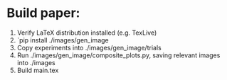 # Build paper:
1. Verify LaTeX distribution installed (e.g. TexLive)
1. `pip install ./images/gen_image
2. Copy experiments into ./images/gen_image/trials
3. Run ./images/gen_image/composite_plots.py, saving relevant images into ./images
4. Build main.tex
